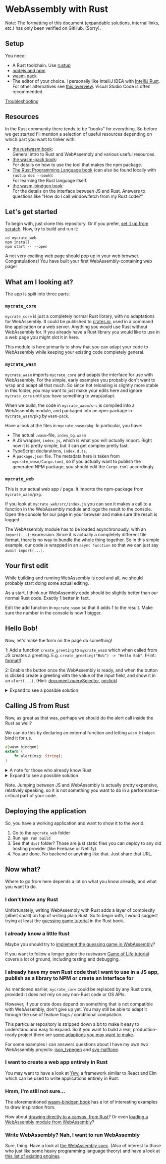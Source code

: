 # WebAssembly with Rust

Note: The formatting of this document (expandable solutions, internal links,
etc.) has only been verified on GitHub. (Sorry).

## Setup

You need:

- A Rust toolchain. Use [rustup](https://rustup.rs/)
- [nodejs and npm](https://nodejs.org/)
- [wasm-pack](https://rustwasm.github.io/wasm-pack/)
- The editor of your choice. I personally like IntelliJ IDEA with
 [IntelliJ Rust](https://intellij-rust.github.io/). For other alternatives see
 [this overview](https://areweideyet.com/). Visual Studio Code is often
 recommended.
 
[Troubleshooting](docs/troubleshooting.md)

## Resources

In the Rust community there tends to be "books" for everything. So before we
get started I'll mention a selection of useful resources depending on which
part you want to tinker with:

- [the rustwasm book](https://rustwasm.github.io/docs/book/):<br/>
 General intro to Rust and WebAssembly and various useful resources.
- [the wasm-pack book](https://rustwasm.github.io/docs/wasm-pack/):<br/>
 For details on how to use the tool that makes the npm package.
- [The Rust Programming Language book](https://doc.rust-lang.org/book) (can
 also be found locally with `rustup doc --book`):<br/>
 For learning the Rust language itself.
- [the wasm-bindgen book](https://rustwasm.github.io/docs/wasm-bindgen/):<br/>
 For the details on the interface between JS and Rust.
 Answers to questions like "How do I call window.fetch from my Rust code?"

## Let's get started

To begin with, just clone this repository. Or if you prefer, [set it up from
scratch](docs/from-scratch.md). Now, try to build and run it:

```
cd mycrate_web
npm install
npm start -- --open
```

A not very exciting web page should pop up in your web browser.
Congratulations! You have built your first WebAssembly-containing web page!

## What am I looking at?

The app is split into three parts:

### `mycrate_core`

`mycrate_core` is just a completely normal Rust library, with no adaptations for
WebAssembly. It could be published to [crates.io](https://crates.io/), used
in a command line application or a web server. Anything you would use Rust
without WebAssembly for. If you already have a Rust library you would like
to use in a web page you might slot it in here.

This module is here primarily to show that you can adapt your code to WebAssembly
while keeping your existing code completely general.

### `mycrate_wasm`

`mycrate_wasm` imports `mycrate_core` and adapts the interface for use with
WebAssembly. For the simple, early examples you probably don't want to wrap and
adapt all that much. So since hot reloading is slightly more stable in this
folder, you may want to just make your edits here and ignore `mycrate_core`
until you have something to wrap/adapt.

When we build, the code in `mycrate_wasm/src` is compiled into a WebAssembly
module, and packaged into an npm-package in `mycrate_wasm/pkg` by `wasm-pack`.

Have a look at the files in `mycrate_wasm/pkg`. In particular, you have:

- The actual `.wasm`-file, `index_bg.wasm`
- A JS wrapper, `index.js`, which is what you will actually import. Right now it
 is pretty simple, but it can get complex pretty fast.
- TypeScript declarations, `index.d.ts`.
- A `package.json` file. The metadata here is taken from
 `mycrate_wasm/Cargo.toml`, so if you actually want to publish the generated NPM
 package, you should edit the `Cargo.toml` accordingly.

### `mycrate_web`

This is our actual web app / page. It imports the npm-package from
`mycrate_wasm/pkg`.

If you look at `mycrate_web/src/index.js` you can see it makes a call to a
function in the WebAssembly module and logs the result to the console. Open the
console for our page in your browser and make sure the result is logged.

The WebAssembly module has to be loaded asynchronously, with
an `import(...)`-expression. Since it is actually a completely different file
format, there is no way to bundle the whole thing together. So in this simple
example, our code is wrapped in an `async function` so that we can just
say `await import(...)`.

## Your first edit

While building and running WebAssembly is cool and all, we should probably start
doing some actual editing.

As a start, I think our WebAssembly code should be slightly better than our
normal Rust code. Exactly 1 better in fact.

Edit the add function in `mycrate_wasm` so that it adds 1 to the result. Make sure
the number in the console is now 1 bigger.

## Hello Bob!

Now, let's make the form on the page do something!

1: Add a function `create_greeting` to `mycrate_wasm` which when called from JS 
creates a greeting. E.g. `create_greeting("Bob") -> "Hello Bob"`. 
(Hint: [format!](https://doc.rust-lang.org/std/macro.format.html))

2: Enable the button once the WebAssembly is ready, and when the button is 
clicked create a greeting with the value of the input field, and show it in an 
`alert(...)`. (Hint: [document.querySelector](https://developer.mozilla.org/en-US/docs/Web/API/Document/querySelector),
[onclick](https://developer.mozilla.org/en-US/docs/Web/API/GlobalEventHandlers/onclick))

<details>
<summary>Expand to see a possible solution</summary>

In mycrate_wasm/src/lib.rs
```rust
#[wasm_bindgen]
pub fn create_greeting(name: String) -> String {
    format!("Hello {}", name)
}
```
(Not ideal Rust, but let's ignore that for now).

In mycrate_web/src/index.js
```js
  const {create_greeting} = await import("../../mycrate_wasm/pkg");

  const button = document.querySelector("button");
  const input = document.querySelector("input");
  button.onclick = () => alert(create_greeting(input.value));
  button.disabled = false;
```
</details>

## Calling JS from Rust

Now, as great as that was, perhaps we should do the alert call inside the Rust as 
well?

We can do this by declaring an external function and letting `wasm_bindgen` bind
it for us.

```rust
#[wasm_bindgen]
extern {
    fn alert(msg: String);
}
```

<details>
<summary>A note for those who already know Rust</summary>

`alert` can also be declared to take a string slice, like this:

```rust
#[wasm_bindgen]
extern "C" {
    fn alert(s: &str);
}
```
</details>

<details>
<summary>Expand to see a possible solution</summary>

```rust
// ...
#[wasm_bindgen]
extern {
    fn alert(msg: String);
}

#[wasm_bindgen]
pub fn greet(name: String) {
    alert(create_greeting(name))
}
```

```js
  const {greet} = await import("../../mycrate_wasm/pkg");
  // ...
  button.onclick = () => greet(input.value));
```
</details>

Note. Jumping between JS and WebAssembly is actually pretty expensive,
relatively speaking, so it is not something you want to do in a
performance-critical part of your code.

## Deploying the application

So, you have a working application and want to show it to the world.

1. Go to the `mycrate_web` folder
2. Run `npm run build`
3. See that `dist` folder? Those are just static files you can deploy to any old hosting provider (like Firebase or Netlify).
4. You are done. No backend or anything like that. Just share that URL.

## Now what?

Where to go from here depends a lot on what you know already, and what you
want to do.

### I don't know any Rust

Unfortunately, writing WebAssembly with Rust adds a layer of complexity (albeit
small) on top of writing plain Rust. So to begin with, I would suggest trying at
least the [guessing game tutorial](https://doc.rust-lang.org/book/ch02-00-guessing-game-tutorial.html) in the Rust book.

### I already know a little Rust

Maybe you should try to [implement the guessing game in WebAssembly](docs/wasm-guessing-game.md)?

If you want to follow a longer guide the rustwasm
[Game of Life tutorial](https://rustwasm.github.io/docs/book/game-of-life/introduction.html)
covers a lot of ground, including testing and debugging.

### I already have my own Rust code that I want to use in a JS app, publish as a library to NPM or create an interface for

As mentioned earlier, `mycrate_core` could be replaced by any Rust crate,
provided it does not rely on any non-Rust code or OS APIs.

However, if your crate does depend on something that is not compatible with
WebAssembly, don't give up yet.
You may still be able to adapt it through the use of feature flags /
conditional compilation.

This particular repository is stripped down a bit to make it easy to understand
and easy to expand. So if you want to build a real, production-ready project
there are [some adaptions you may want to make](docs/prod-adaptions.md).

For some examples I can answers questions about I have my own two WebAssembly
projects: [json_typegen](https://github.com/evestera/json_typegen) and
[svg-halftone](https://github.com/evestera/svg-halftone).

### I want to create a web app entirely in Rust

You may want to have a look at [Yew](https://yew.rs/docs/), a framework similar
to React and Elm which can be used to write applications entirely in Rust.

### Hmm, I'm still not sure...

The aforementioned [wasm-bindgen book](https://rustwasm.github.io/docs/wasm-bindgen/)
has a lot of interesting examples to draw inspiration from.

How about [drawing directly to a canvas, from Rust](https://rustwasm.github.io/wasm-bindgen/examples/paint.html)?
Or even [loading a WebAssembly module from WebAssembly](https://rustwasm.github.io/docs/wasm-bindgen/examples/wasm-in-wasm.html)?

### Write WebAssembly? Nah, I want to **run** WebAssembly

Sure, thing. Have a look at [the WebAssembly spec](https://webassembly.github.io/spec/core/).
(Also of interest to those who just like some heavy programming language theory)
and have a look at [this list of existing engines](https://github.com/mbasso/awesome-wasm#non-web-embeddings).

